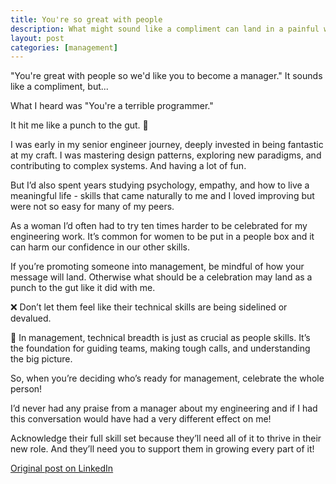 ```yaml
---
title: You're so great with people
description: What might sound like a compliment can land in a painful way if you're not careful.
layout: post
categories: [management]
---
```


"You're great with people so we'd like you to become a manager." It sounds like a compliment, but...

What I heard was "You're a terrible programmer."

It hit me like a punch to the gut. 🥊

I was early in my senior engineer journey, deeply invested in being fantastic at my craft. I was mastering design patterns, exploring new paradigms, and contributing to complex systems. And having a lot of fun.

But I’d also spent years studying psychology, empathy, and how to live a meaningful life - skills that came naturally to me and I loved improving but were not so easy for many of my peers.

As a woman I’d often had to try ten times harder to be celebrated for my engineering work. It’s common for women to be put in a people box and it can harm our confidence in our other skills. 

If you’re promoting someone into management, be mindful of how your message will land. Otherwise what should be a celebration may land as a punch to the gut like it did with me. 

❌ Don’t let them feel like their technical skills are being sidelined or devalued. 

👏 In management, technical breadth is just as crucial as people skills. It’s the foundation for guiding teams, making tough calls, and understanding the big picture.

So, when you’re deciding who’s ready for management, celebrate the whole person! 

I’d never had any praise from a manager about my engineering and if I had this conversation would have had a very different effect on me!

Acknowledge their full skill set because they’ll need all of it to thrive in their new role. And they’ll need you to support them in growing every part of it!

[Original post on LinkedIn](https://www.linkedin.com/feed/update/urn:li:activity:7264934569592733696/)